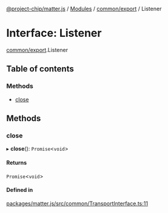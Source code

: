 [@project-chip/matter.js](../README.md) / [Modules](../modules.md) / [common/export](../modules/common_export.md) / Listener

# Interface: Listener

[common/export](../modules/common_export.md).Listener

## Table of contents

### Methods

- [close](common_export.Listener.md#close)

## Methods

### close

▸ **close**(): `Promise`<`void`\>

#### Returns

`Promise`<`void`\>

#### Defined in

[packages/matter.js/src/common/TransportInterface.ts:11](https://github.com/project-chip/matter.js/blob/ac2c2688/packages/matter.js/src/common/TransportInterface.ts#L11)
